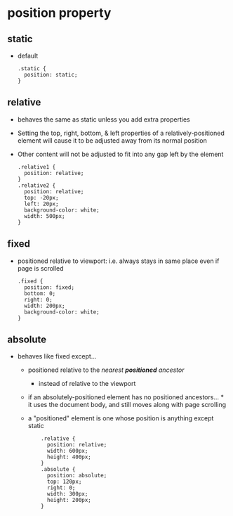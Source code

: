 position property
=================

static
------

*   default

		.static {
		  position: static;
		}

relative
--------
*   behaves the same as static unless you add extra properties
*   Setting the top, right, bottom, & left properties of a relatively-positioned
    element will cause it to be adjusted away from its normal position
*   Other content will not be adjusted to fit into any gap left by the element

		.relative1 {
		  position: relative;
		}
		.relative2 {
		  position: relative;
		  top: -20px;
		  left: 20px;
		  background-color: white;
		  width: 500px;
		}

fixed
-----

*   positioned relative to viewport: i.e. always stays in same place even if page is scrolled

		.fixed {
		  position: fixed;
		  bottom: 0;
		  right: 0;
		  width: 200px;
		  background-color: white;
		}

absolute
--------

*   behaves like fixed except...
    *   positioned relative to the *nearest __positioned__ ancestor*
        *   instead of relative to the viewport
    *    if an absolutely-positioned element has no positioned ancestors...
        *   it uses the document body, and still moves along with page scrolling
    *   a "positioned" element is one whose position is anything except static

				.relative {
				  position: relative;
				  width: 600px;
				  height: 400px;
				}
				.absolute {
				  position: absolute;
				  top: 120px;
				  right: 0;
				  width: 300px;
				  height: 200px;
				}
